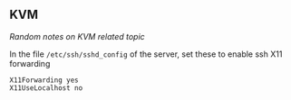 KVM 
---
*Random notes on KVM related topic*

In the file `/etc/ssh/sshd_config` of the server, set these to enable ssh X11
forwarding
```
X11Forwarding yes
X11UseLocalhost no
```
